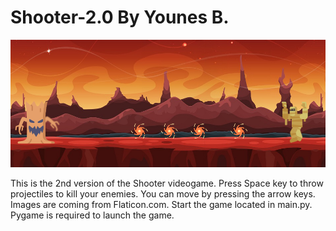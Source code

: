 # Shooter-2.0 By Younes B.

<img src="thumbnail.png" style/>

 This is the 2nd version of the Shooter videogame. Press Space key to throw projectiles to kill your enemies. You can move by pressing the arrow keys.
 Images are coming from Flaticon.com. Start the game located in main.py. Pygame is required to launch the game.
